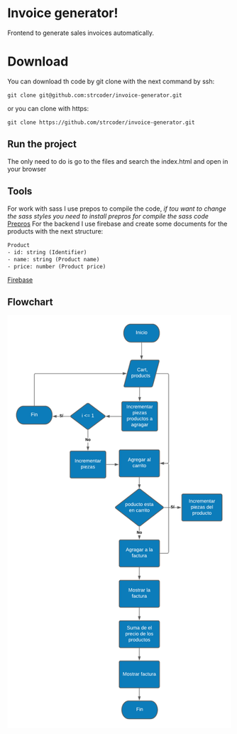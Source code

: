 # Invoice generator!

Frontend to generate sales invoices automatically.

# Download

You can download th code by git clone with the next command by ssh:

    git clone git@github.com:strcoder/invoice-generator.git

or you can clone with https:

    git clone https://github.com/strcoder/invoice-generator.git

## Run the project

The only need to do is go to the files and search the index.html and open in your browser

## Tools

For work with sass I use prepos to compile the code, _if tou want to change the sass styles you need to install prepros for compile the sass code_
[Prepros](https://prepros.io/)
For the backend I use firebase and create some documents for the products with the next structure:

    Product
    - id: string (Identifier)
    - name: string (Product name)
    - price: number (Product price)

[Firebase](https://firebase.google.com/?hl=es-419&gclid=EAIaIQobChMI35r0k4jQ8wIVSsmUCR2L3QlxEAAYAiAAEgLNovD_BwE&gclsrc=aw.ds)

## Flowchart
![Flowchart](./diagrama.png)

